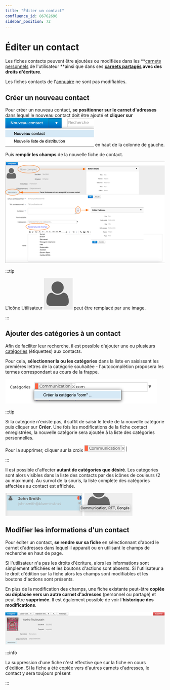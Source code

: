 ```yaml
---
title: "Éditer un contact"
confluence_id: 86762696
sidebar_position: 72
---
```

# Éditer un contact


Les fiches contacts peuvent être ajoutées ou modifiées dans les **[carnets personnels](/Guide_de_l_utilisateur/Les_contacts_4.7/Créer_et_éditer_un_carnet_d_adresses_personnel/) de l'utilisateur **ainsi que dans ses **[carnets partagés](/Guide_de_l_utilisateur/Les_contacts_4.7/Utiliser_un_carnet_d_adresses_partagé/) avec des droits d'écriture**.

Les fiches contacts de l'[annuaire](https://forge.bluemind.net/confluence/pages/viewpage.action?pageId=86744314#id-.G%C3%A9rerlescarnetsd%27adressespartag%C3%A9svBM4-annuaire) ne sont pas modifiables.

## Créer un nouveau contact

Pour créer un nouveau contact, **se positionner sur le carnet d'adresses** dans lequel le nouveau contact doit être ajouté et **cliquer sur** ![](../../attachments/86762696/86764691.png) en haut de la colonne de gauche.


Puis **remplir les champs** de la nouvelle fiche de contact.

![](../../attachments/86762696/86764692.png)


:::tip

L'icône Utilisateur ![](../../attachments/86762696/86764690.png) peut être remplacé par une image.

:::


## Ajouter des catégories à un contact

Afin de faciliter leur recherche, il est possible d'ajouter une ou plusieurs [catégories](/Guide_de_l_utilisateur/Paramétrer_le_compte_utilisateur/) (étiquettes) aux contacts.

Pour cela, **sélectionner la ou les catégories** dans la liste en saisissant les premières lettres de la catégorie souhaitée - l'autocomplétion proposera les termes correspondant au cours de la frappe.


![](../../attachments/86762696/86764689.png)


:::tip

Si la catégorie n'existe pas, il suffit de saisir le texte de la nouvelle catégorie puis cliquer sur **Créer**. Une fois les modifications de la fiche contact enregistrées, la nouvelle catégorie sera ajoutée à la liste des catégories personnelles.

Pour la supprimer, cliquer sur la croix ![](../../attachments/86762696/86764688.png)

:::


Il est possible d'affecter **autant de catégories que désiré**. Les catégories sont alors visibles dans la liste des contacts par des icônes de couleurs (2 au maximum). Au survol de la souris, la liste complète des catégories affectées au contact est affichée.

![](../../attachments/86762696/86764687.png)

## Modifier les informations d'un contact

Pour éditer un contact, **se rendre sur sa fiche** en sélectionnant d'abord le carnet d'adresses dans lequel il apparait ou en utilisant le champs de recherche en haut de page.

Si l'utilisateur n'a pas les droits d'écriture, alors les informations sont simplement affichées et les boutons d'actions sont absents. Si l'utilisateur a le droit d'édition sur la fiche alors les champs sont modifiables et les boutons d'actions sont présents.

En plus de la modification des champs, une fiche existante peut-être **copiée ou déplacée vers un autre carnet d'adresses** (personnel ou partagé) et peut-être **supprimée**. Il est également possible de voir l'**historique des modifications**.


![](../../attachments/86762696/86764686.png)


:::info

La suppression d'une fiche n'est effective que sur la fiche en cours d'édition. Si la fiche a été copiée vers d'autres carnets d'adresses, le contact y sera toujours présent

:::


